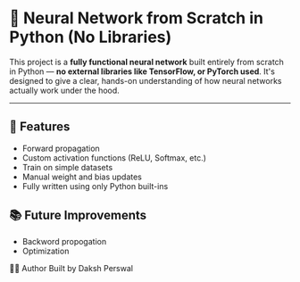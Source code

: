 # 🧠 Neural Network from Scratch in Python (No Libraries)

This project is a **fully functional neural network** built entirely from scratch in Python — **no external libraries like TensorFlow, or PyTorch used**. It's designed to give a clear, hands-on understanding of how neural networks actually work under the hood.

---

## 🚀 Features

- Forward propagation
- Custom activation functions (ReLU, Softmax, etc.)
- Train on simple datasets
- Manual weight and bias updates
- Fully written using only Python built-ins

 ## 📚 Future Improvements

 - Backword propogation
 - Optimization
  




👨‍💻 Author
Built by Daksh Perswal


